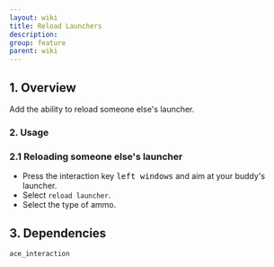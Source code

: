 ```yaml
---
layout: wiki
title: Reload Launchers
description:
group: feature
parent: wiki
---
```


## 1. Overview

Add the ability to reload someone else's launcher.

### 2. Usage

### 2.1 Reloading someone else's launcher
- Press the interaction key <kbd>left windows</kbd> and aim at your buddy's launcher.
- Select `reload launcher`.
- Select the type of ammo.

## 3. Dependencies

`ace_interaction`
